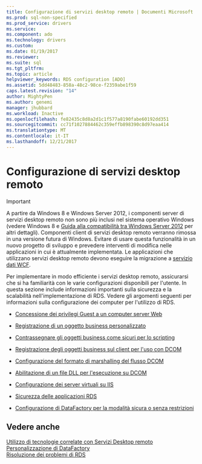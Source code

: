 ```yaml
---
title: Configurazione di servizi desktop remoto | Documenti Microsoft
ms.prod: sql-non-specified
ms.prod_service: drivers
ms.service: 
ms.component: ado
ms.technology: drivers
ms.custom: 
ms.date: 01/19/2017
ms.reviewer: 
ms.suite: sql
ms.tgt_pltfrm: 
ms.topic: article
helpviewer_keywords: RDS configuration [ADO]
ms.assetid: 5dd48483-858a-48c2-98ce-f2359abe1f59
caps.latest.revision: "14"
author: MightyPen
ms.author: genemi
manager: jhubbard
ms.workload: Inactive
ms.openlocfilehash: fe82435c8d8a2d1c1f577a8190fabe60192dd351
ms.sourcegitcommit: cc71f1027884462c359effb898390c8d97eaa414
ms.translationtype: MT
ms.contentlocale: it-IT
ms.lasthandoff: 12/21/2017
---
```

# <a name="configuring-rds"></a>Configurazione di servizi desktop remoto
> [!IMPORTANT]
>  A partire da Windows 8 e Windows Server 2012, i componenti server di servizi desktop remoto non sono più inclusi nel sistema operativo Windows (vedere Windows 8 e [Guida alla compatibilità tra Windows Server 2012](https://www.microsoft.com/en-us/download/details.aspx?id=27416) per altri dettagli). Componenti client di servizi desktop remoto verranno rimossa in una versione futura di Windows. Evitare di usare questa funzionalità in un nuovo progetto di sviluppo e prevedere interventi di modifica nelle applicazioni in cui è attualmente implementata. Le applicazioni che utilizzano servizi desktop remoto devono eseguire la migrazione a [servizio dati WCF](http://go.microsoft.com/fwlink/?LinkId=199565).  
  
 Per implementare in modo efficiente i servizi desktop remoto, assicurarsi che si ha familiarità con le varie configurazioni disponibili per l'utente. In questa sezione include informazioni importanti sulla sicurezza e la scalabilità nell'implementazione di RDS. Vedere gli argomenti seguenti per informazioni sulla configurazione dei computer per l'utilizzo di RDS.  
  
-   [Concessione dei privilegi Guest a un computer server Web](../../../ado/guide/remote-data-service/granting-guest-privileges-to-a-web-server-computer.md)  
  
-   [Registrazione di un oggetto business personalizzato](../../../ado/guide/remote-data-service/registering-a-custom-business-object.md)  
  
-   [Contrassegnare gli oggetti business come sicuri per lo scripting](../../../ado/guide/remote-data-service/marking-business-objects-as-safe-for-scripting.md)  
  
-   [Registrazione degli oggetti business sul client per l'uso con DCOM](../../../ado/guide/remote-data-service/registering-business-objects-on-the-client-for-use-with-dcom.md)  
  
-   [Configurazione del formato di marshalling del flusso DCOM](../../../ado/guide/remote-data-service/setting-dcom-stream-marshaling-format.md)  
  
-   [Abilitazione di un file DLL per l'esecuzione su DCOM](../../../ado/guide/remote-data-service/enabling-a-dll-to-run-on-dcom.md)  
  
-   [Configurazione dei server virtuali su IIS](../../../ado/guide/remote-data-service/configuring-virtual-servers-on-iis.md)  
  
-   [Sicurezza delle applicazioni RDS](../../../ado/guide/remote-data-service/securing-rds-applications.md)  
  
-   [Configurazione di DataFactory per la modalità sicura o senza restrizioni](../../../ado/guide/remote-data-service/configuring-datafactory-for-safe-or-unrestricted-modes.md)  
  
## <a name="see-also"></a>Vedere anche  
 [Utilizzo di tecnologie correlate con Servizi Desktop remoto](../../../ado/guide/remote-data-service/using-related-technologies-with-rds.md)   
 [Personalizzazione di DataFactory](../../../ado/guide/remote-data-service/datafactory-customization.md)   
 [Risoluzione dei problemi di RDS](../../../ado/guide/remote-data-service/troubleshooting-rds.md)


